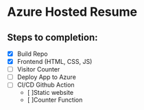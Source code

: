 # Azure Hosted Resume

## Steps to completion:
- [x] Build Repo
- [x] Frontend (HTML, CSS, JS)
- [ ] Visitor Counter
- [ ] Deploy App to Azure 
- [ ] CI/CD Github Action
    - [ ]Static website
    - [ ]Counter Function
